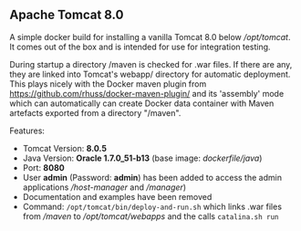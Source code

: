 ## Apache Tomcat 8.0

A simple docker build for installing a vanilla Tomcat 8.0 below
*/opt/tomcat*. It comes out of the box and is intended for use for
integration testing.

During startup a directory /maven is checked for .war files. If there 
are any, they are linked into Tomcat's webapp/ directory for automatic
deployment. This plays nicely with the Docker maven plugin from 
https://github.com/rhuss/docker-maven-plugin/ and its 'assembly' mode which
can automatically can create Docker data container with Maven artefacts
exported from a directory "/maven".

Features:

* Tomcat Version: **8.0.5**
* Java Version: **Oracle 1.7.0_51-b13** (base image: *dockerfile/java*)
* Port: **8080**
* User **admin** (Password: **admin**) has been added to access the admin
  applications */host-manager* and */manager*)
* Documentation and examples have been removed
* Command: `/opt/tomcat/bin/deploy-and-run.sh` which links .war files from */maven* to 
  */opt/tomcat/webapps* and the calls `catalina.sh run`
